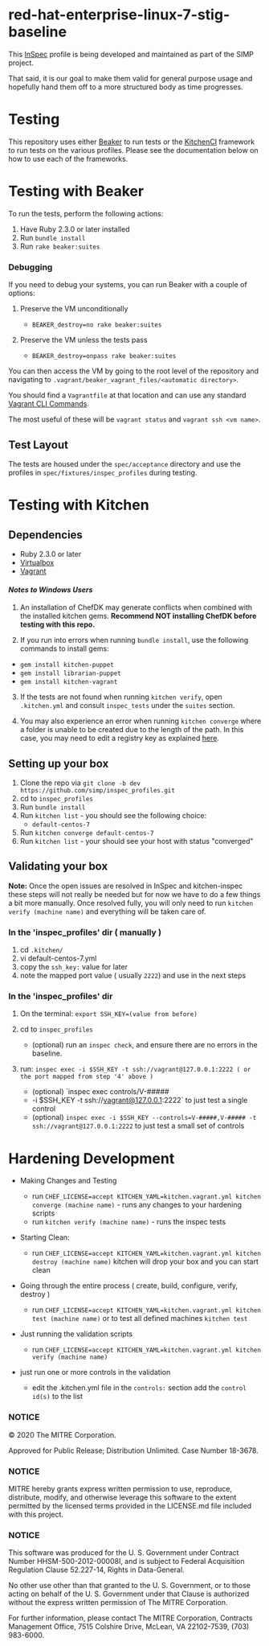 # red-hat-enterprise-linux-7-stig-baseline

This [InSpec](https://github.com/chef/inspec) profile is being developed and
maintained as part of the SIMP project.

That said, it is our goal to make them valid for general purpose usage and
hopefully hand them off to a more structured body as time progresses.

# Testing

This repository uses either [Beaker](https://github.com/puppetlabs/beaker) to
run tests or the [KitchenCI](http://kitchen.ci) framework to run tests on the
various profiles. Please see the documentation below on how to use each of the
frameworks.

# Testing with Beaker

To run the tests, perform the following actions:

1. Have Ruby 2.3.0 or later installed
2. Run `bundle install`
3. Run `rake beaker:suites`

### Debugging

If you need to debug your systems, you can run Beaker with a couple of options:

1. Preserve the VM unconditionally

   - `BEAKER_destroy=no rake beaker:suites`

2. Preserve the VM unless the tests pass
   - `BEAKER_destroy=onpass rake beaker:suites`

You can then access the VM by going to the root level of the repository and
navigating to `.vagrant/beaker_vagrant_files/<automatic directory>`.

You should find a `Vagrantfile` at that location and can use any standard
[Vagrant CLI Commands](https://www.vagrantup.com/docs/cli/).

The most useful of these will be `vagrant status` and `vagrant ssh <vm name>`.

## Test Layout

The tests are housed under the `spec/acceptance` directory and use the
profiles in `spec/fixtures/inspec_profiles` during testing.

# Testing with Kitchen

## Dependencies

- Ruby 2.3.0 or later
- [Virtualbox](https://www.virtualbox.org)
- [Vagrant](https://www.vagrantup.com)

#### _Notes to Windows Users_

1. An installation of ChefDK may generate conflicts when combined with the
   installed kitchen gems. **Recommend NOT installing ChefDK before testing
   with this repo.**

2. If you run into errors when running `bundle install`, use the following
   commands to install gems:

- `gem install kitchen-puppet`
- `gem install librarian-puppet`
- `gem install kitchen-vagrant`

3. If the tests are not found when running `kitchen verify`, open
   `.kitchen.yml` and consult `inspec_tests` under the `suites` section.


4. You may also experience an error when running `kitchen converge` where a
   folder is unable to be created due to the length of the path. In this case,
   you may need to edit a registry key as explained
   [here](https://www.howtogeek.com/266621/how-to-make-windows-10-accept-file-paths-over-260-characters/).

## Setting up your box

1. Clone the repo via `git clone -b dev https://github.com/simp/inspec_profiles.git`
2. cd to `inspec_profiles`
3. Run `bundle install`
4. Run `kitchen list` - you should see the following choice:
   - `default-centos-7`
5. Run `kitchen converge default-centos-7`
6. Run `kitchen list` - your should see your host with status "converged"

## Validating your box

**Note:** Once the open issues are resolved in InSpec and kitchen-inspec these
steps will not really be needed but for now we have to do a few things a bit
more manually. Once resolved fully, you will only need to run `kitchen verify (machine name)` and everything will be taken care of.

### In the 'inspec_profiles' dir ( manually )

1. cd `.kitchen/`
2. vi default-centos-7.yml
3. copy the `ssh_key:` value for later
4. note the mapped port value ( usually `2222`) and use in the next steps

### In the 'inspec_profiles' dir

1. On the terminal: `export SSH_KEY=(value from before)`
2. cd to `inspec_profiles`

   - (optional) run an `inspec check`, and
     ensure there are no errors in the baseline.

3. run: `inspec exec -i $SSH_KEY -t ssh://vagrant@127.0.0.1:2222 ( or the port mapped from step '4' above )`
   - (optional) `inspec exec controls/V-#####
   - -i \$SSH_KEY -t
     ssh://vagrant@127.0.0.1:2222` to just test a single control
   - (optional) `inspec exec -i $SSH_KEY --controls=V-#####,V-##### -t ssh://vagrant@127.0.0.1:2222` to just test a
     small set of controls

# Hardening Development

- Making Changes and Testing

  - run `CHEF_LICENSE=accept KITCHEN_YAML=kitchen.vagrant.yml kitchen converge (machine name)` - runs any changes to your hardening scripts
  - run `kitchen verify (machine name)` - runs the inspec tests

- Starting Clean:
  - run `CHEF_LICENSE=accept KITCHEN_YAML=kitchen.vagrant.yml kitchen destroy (machine name)` kitchen will drop your box and you can start clean
- Going through the entire process ( create, build, configure, verify, destroy )
  - run `CHEF_LICENSE=accept KITCHEN_YAML=kitchen.vagrant.yml kitchen test (machine name)` or to test all defined machines `kitchen test`
- Just running the validation scripts
  - run `CHEF_LICENSE=accept KITCHEN_YAML=kitchen.vagrant.yml kitchen verify (machine name)`
- just run one or more controls in the validation
  - edit the .kitchen.yml file in the `controls:` section add the `control id(s)` to the list

### NOTICE

© 2020 The MITRE Corporation.

Approved for Public Release; Distribution Unlimited. Case Number 18-3678.

### NOTICE

MITRE hereby grants express written permission to use, reproduce, distribute, modify, and otherwise leverage this software to the extent permitted by the licensed terms provided in the LICENSE.md file included with this project.

### NOTICE

This software was produced for the U. S. Government under Contract Number HHSM-500-2012-00008I, and is subject to Federal Acquisition Regulation Clause 52.227-14, Rights in Data-General.

No other use other than that granted to the U. S. Government, or to those acting on behalf of the U. S. Government under that Clause is authorized without the express written permission of The MITRE Corporation.

For further information, please contact The MITRE Corporation, Contracts Management Office, 7515 Colshire Drive, McLean, VA 22102-7539, (703) 983-6000.
